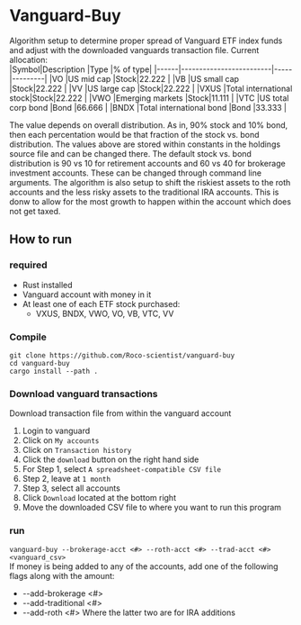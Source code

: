 # Vanguard-Buy
Algorithm setup to determine proper spread of Vanguard ETF index funds and adjust with the downloaded vanguards transaction file.  Current allocation:  
|Symbol|Description              |Type |% of type|
|------|-------------------------|-----|---------|
|VO    |US mid cap               |Stock|22.222   |
|VB    |US small cap             |Stock|22.222   |
|VV    |US large cap             |Stock|22.222   |
|VXUS  |Total international stock|Stock|22.222   |
|VWO   |Emerging markets         |Stock|11.111   |
|VTC   |US total corp bond       |Bond |66.666   |
|BNDX  |Total international bond |Bond |33.333   |
  
The value depends on overall distribution.  As in, 90% stock and 10% bond, then each percentation
would be that fraction of the stock vs. bond distribution.  The values above are stored within
constants in the holdings source file and can be changed there.  The default stock vs. bond distribution
is 90 vs 10 for retirement accounts and 60 vs 40 for brokerage investment accounts.  These can be changed 
through command line arguments.  The algorithm is also setup to shift the riskiest assets to the roth accounts
and the less risky assets to the traditional IRA accounts.  This is donw to allow for the most growth to happen
within the account which does not get taxed.

## How to run
### required
- Rust installed
- Vanguard account with money in it
- At least one of each ETF stock purchased:
  - VXUS, BNDX, VWO, VO, VB, VTC, VV

### Compile
```
git clone https://github.com/Roco-scientist/vanguard-buy
cd vanguard-buy
cargo install --path .
```

### Download vanguard transactions

Download transaction file from within the vanguard account  
1. Login to vanguard
2. Click on `My accounts`
3. Click on `Transaction history`
4. Click the `download` button on the right hand side
5. For Step 1, select `A spreadsheet-compatible CSV file`
6. Step 2, leave at `1 month`
7. Step 3, select all accounts
8. Click `Download` located at the bottom right
9. Move the downloaded CSV file to where you want to run this program

### run
`vanguard-buy --brokerage-acct <#> --roth-acct <#> --trad-acct <#> <vanguard_csv>`  
If money is being added to any of the accounts, add one of the following flags along with the amount:
- --add-brokerage <#>
- --add-traditional <#>
- --add-roth <#>
Where the latter two are for IRA additions
